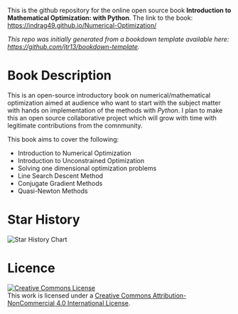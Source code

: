 This is the github repository for the online open source book **Introduction to Mathematical Optimization: with Python**. The link to the book: https://indrag49.github.io/Numerical-Optimization/

*This repo was initially generated from a bookdown template available here: https://github.com/jtr13/bookdown-template.*

# Book Description

This is an open-source introductory book on numerical/mathematical optimization aimed at audience who want to start with the subject matter with hands on implementation of the methods with *Python*. I plan to make this an open source collaborative project which will grow with time with legitimate contributions from the comnmunity.


This book aims to cover the following:

- Introduction to Numerical Optimization
- Introduction to Unconstrained Optimization
- Solving one dimensional optimization problems
- Line Search Descent Method
- Conjugate Gradient Methods
- Quasi-Newton Methods

# Star History

<picture>
  <source media="(prefers-color-scheme: dark)" srcset="https://api.star-history.com/svg?repos=indrag49/Numerical-Optimization&type=Date&theme=dark" />
  <source media="(prefers-color-scheme: light)" srcset="https://api.star-history.com/svg?repos=indrag49/Numerical-Optimization&type=Date" />
  <img alt="Star History Chart" src="https://api.star-history.com/svg?repos=indrag49/Numerical-Optimization&type=Date" />
</picture>

# Licence

<a rel="license" href="http://creativecommons.org/licenses/by-nc/4.0/"><img alt="Creative Commons License" style="border-width:0" src="https://i.creativecommons.org/l/by-nc/4.0/88x31.png" /></a><br />This work is licensed under a <a rel="license" href="http://creativecommons.org/licenses/by-nc/4.0/">Creative Commons Attribution-NonCommercial 4.0 International License</a>.





